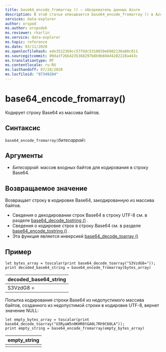```yaml
---
title: base64_encode_fromarray () — обозреватель данных Azure
description: В этой статье описывается base64_encode_fromarray () в Azure обозреватель данных.
services: data-explorer
author: orspod
ms.author: orspodek
ms.reviewer: rkarlin
ms.service: data-explorer
ms.topic: reference
ms.date: 03/11/2020
ms.openlocfilehash: ede35223b9cc57fddc5318659e6902130a80c011
ms.sourcegitcommit: 09da3f26b4235368297b8b9b604d4282228a443c
ms.translationtype: MT
ms.contentlocale: ru-RU
ms.lasthandoff: 07/28/2020
ms.locfileid: "87349284"
---
```

# <a name="base64_encode_fromarray"></a>base64_encode_fromarray()

Кодирует строку Base64 из массива байтов.

## <a name="syntax"></a>Синтаксис

`base64_encode_fromarray(`*битесаррай*`)`

## <a name="arguments"></a>Аргументы

* *Битесаррай*: массив входных байтов для кодирования в строку Base64.

## <a name="returns"></a>Возвращаемое значение

Возвращает строку в кодировке Base64, закодированную из массива байтов.

* Сведения о декодировании строк Base64 в строку UTF-8 см. в разделе [base64_decode_tostring ()](base64_decode_tostringfunction.md) .
* Сведения о кодировке строк в строку Base64 см. в разделе [base64_encode_tostring ()](base64_encode_tostringfunction.md) .
* Эта функция является инверсией [base64_decode_toarray ()](base64_decode_toarrayfunction.md)

## <a name="example"></a>Пример

<!-- csl: https://help.kusto.windows.net/Samples -->
```kusto
let bytes_array = toscalar(print base64_decode_toarray("S3VzdG8="));
print decoded_base64_string = base64_encode_fromarray(bytes_array)
```

|decoded_base64_string|
|---|
|S3VzdG8 =|


Попытка кодирования строки Base64 из недопустимого массива байтов, созданного из недопустимой строки в кодировке UTF-8, вернет значение NULL:

<!-- csl: https://help.kusto.windows.net/Samples -->
```kusto
let empty_bytes_array = toscalar(print base64_decode_toarray("U3RyaW5n0KHR0tGA0L7Rh9C60LA"));
print empty_string = base64_encode_fromarray(empty_bytes_array)
```

|empty_string|
|---|
||
